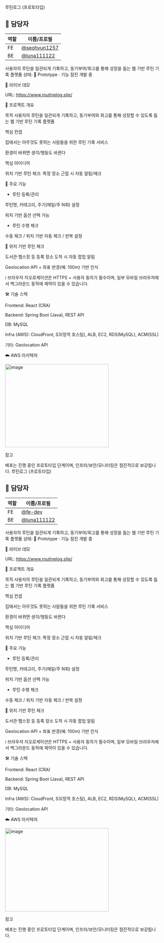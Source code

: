 루틴로그 (프로토타입)

## 👥 담당자
| 역할 | 이름/프로필 |
|---|---|
| FE | [@seohyun1257](https://github.com/seohyun1257) 
| BE | [@luna111122](https://github.com/luna111122) 

사용자의 루틴을 일관되게 기록하고, 동기부여/회고를 통해 성장을 돕는 웹 기반 루틴 기록 플랫폼
상태: 🚧 Prototype · 기능 점진 개발 중

🔗 라이브 데모

URL: https://www.routinelog.site/




📌 프로젝트 개요

목적
사용자의 루틴을 일관되게 기록하고, 동기부여와 회고를 통해 성장할 수 있도록 돕는 웹 기반 루틴 기록 플랫폼

핵심 컨셉

집에서는 아무것도 못하는 사람들을 위한 루틴 기록 서비스

환경이 바뀌면 생각/행동도 바뀐다

핵심 아이디어

위치 기반 루틴 체크: 특정 장소 근접 시 자동 알림/체크

🧩 주요 기능
- 루틴 등록/관리

루틴명, 카테고리, 주기(매일/주 N회) 설정

위치 기반 옵션 선택 가능

- 루틴 수행 체크

수동 체크 / 위치 기반 자동 체크 / 반복 설정

🧭 위치 기반 루틴 체크

도서관·헬스장 등 등록 장소 도착 시 자동 팝업 알림

Geolocation API + 좌표 반경(예: 100m) 기반 인식

ℹ️ 브라우저 지오로케이션은 HTTPS + 사용자 동의가 필수이며, 일부 모바일 브라우저에서 백그라운드 동작에 제약이 있을 수 있습니다.


🛠 기술 스택

Frontend: React (CRA)   

Backend: Spring Boot (Java), REST API

DB: MySQL

Infra (AWS): CloudFront, S3(정적 호스팅), ALB, EC2, RDS(MySQL), ACM(SSL)

기타: Geolocation API

☁️ AWS 아키텍처

<img width="338" height="272" alt="image" src="https://github.com/user-attachments/assets/3a882fca-0c2d-4483-b711-026a3e9df855" />









참고

배포는 진행 중인 프로토타입 단계이며, 인프라/보안/모니터링은 점진적으로 보강됩니다.
루틴로그 (프로토타입)

## 👥 담당자
| 역할 | 이름/프로필 |
|---|---|
| FE | [@fe-dev](https://github.com/seohyun1257) 
| BE | [@luna111122](https://github.com/luna111122) 

사용자의 루틴을 일관되게 기록하고, 동기부여/회고를 통해 성장을 돕는 웹 기반 루틴 기록 플랫폼
상태: 🚧 Prototype · 기능 점진 개발 중

🔗 라이브 데모

URL: https://www.routinelog.site/




📌 프로젝트 개요

목적
사용자의 루틴을 일관되게 기록하고, 동기부여와 회고를 통해 성장할 수 있도록 돕는 웹 기반 루틴 기록 플랫폼

핵심 컨셉

집에서는 아무것도 못하는 사람들을 위한 루틴 기록 서비스

환경이 바뀌면 생각/행동도 바뀐다

핵심 아이디어

위치 기반 루틴 체크: 특정 장소 근접 시 자동 알림/체크

🧩 주요 기능
- 루틴 등록/관리

루틴명, 카테고리, 주기(매일/주 N회) 설정

위치 기반 옵션 선택 가능

- 루틴 수행 체크

수동 체크 / 위치 기반 자동 체크 / 반복 설정

🧭 위치 기반 루틴 체크

도서관·헬스장 등 등록 장소 도착 시 자동 팝업 알림

Geolocation API + 좌표 반경(예: 100m) 기반 인식

ℹ️ 브라우저 지오로케이션은 HTTPS + 사용자 동의가 필수이며, 일부 모바일 브라우저에서 백그라운드 동작에 제약이 있을 수 있습니다.


🛠 기술 스택

Frontend: React (CRA)   

Backend: Spring Boot (Java), REST API

DB: MySQL

Infra (AWS): CloudFront, S3(정적 호스팅), ALB, EC2, RDS(MySQL), ACM(SSL)

기타: Geolocation API

☁️ AWS 아키텍처

<img width="338" height="272" alt="image" src="https://github.com/user-attachments/assets/3a882fca-0c2d-4483-b711-026a3e9df855" />









참고

배포는 진행 중인 프로토타입 단계이며, 인프라/보안/모니터링은 점진적으로 보강됩니다.
